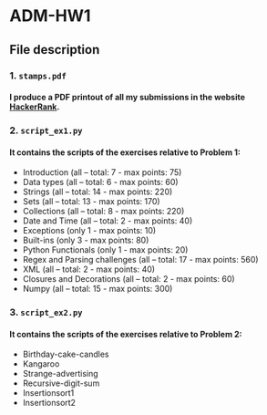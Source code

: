 # ADM-HW1

## File description
### 1. `stamps.pdf`

#### I produce a PDF printout of all my submissions in the website [HackerRank](https://www.hackerrank.com/dashboard).

### 2. `script_ex1.py`

#### It contains the scripts of the exercises relative to Problem 1:

* Introduction (all – total: 7 - max points: 75)
* Data types (all – total: 6 - max points: 60)
* Strings (all – total: 14 - max points: 220)
* Sets (all – total: 13 - max points: 170)
* Collections (all – total: 8 - max points: 220)
* Date and Time (all – total: 2 - max points: 40)
* Exceptions (only 1 - max points: 10)
* Built-ins (only 3 - max points: 80)
* Python Functionals (only 1 - max points: 20)
* Regex and Parsing challenges (all – total: 17 - max points: 560)
* XML (all – total: 2 - max points: 40)
* Closures and Decorations (all – total: 2 - max points: 60)
* Numpy (all – total: 15 - max points: 300)

### 3. `script_ex2.py`

#### It contains the scripts of the exercises relative to Problem 2:

* Birthday-cake-candles
* Kangaroo
* Strange-advertising
* Recursive-digit-sum
* Insertionsort1
* Insertionsort2


